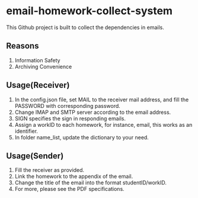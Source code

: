# email-homework-collect-system

This Github project is built to collect the dependencies in emails.

## Reasons

1. Information Safety
2. Archiving Convenience

## Usage(Receiver)

1. In the config.json file, set MAIL to the receiver mail address, and fill the PASSWORD with corresponding password.
2. Change IMAP and SMTP server according to the email address.
3. SIGN specifies the sign in responding emails.
4. Assign a workID to each homework, for instance, email, this works as an identifier.
5. In folder name_list, update the dictionary to your need.

## Usage(Sender)

1. Fill the receiver as provided.
2. Link the homework to the appendix of the email.
3. Change the title of the email into the format studentID/workID.
4. For more, please see the PDF specifications.
